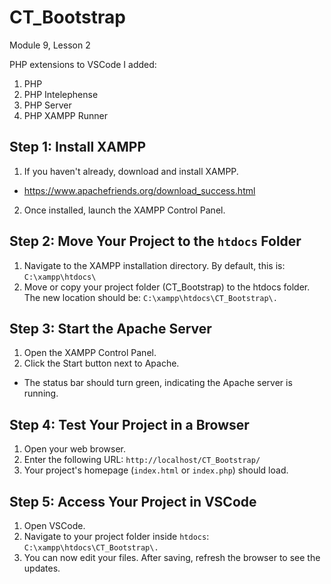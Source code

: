 # CT_Bootstrap
Module 9, Lesson 2

PHP extensions to VSCode I added:
1. PHP
2. PHP Intelephense
3. PHP Server
4. PHP XAMPP Runner

## Step 1: Install XAMPP
1. If you haven't already, download and install XAMPP.
  * https://www.apachefriends.org/download_success.html
2. Once installed, launch the XAMPP Control Panel.

## Step 2: Move Your Project to the `htdocs` Folder
1. Navigate to the XAMPP installation directory. By default, this is:
`C:\xampp\htdocs\`
2. Move or copy your project folder (CT_Bootstrap) to the htdocs folder. The new location should be:
`C:\xampp\htdocs\CT_Bootstrap\.`

## Step 3: Start the Apache Server
1. Open the XAMPP Control Panel.
2. Click the Start button next to Apache.
  * The status bar should turn green, indicating the Apache server is running.

## Step 4: Test Your Project in a Browser
1. Open your web browser.
2. Enter the following URL:
`http://localhost/CT_Bootstrap/`
3. Your project's homepage (`index.html` or `index.php`) should load.

## Step 5: Access Your Project in VSCode
1. Open VSCode.
2. Navigate to your project folder inside `htdocs`:
`C:\xampp\htdocs\CT_Bootstrap\.`
3. You can now edit your files. After saving, refresh the browser to see the updates.

